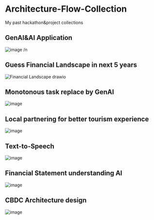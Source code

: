 # Architecture-Flow-Collection
My past hackathon&amp;project collections

## GenAI&AI Application
![image](https://github.com/Mueangapi/Architecture-Flow-Collection/assets/104725034/85d56c28-a922-4527-b788-69d11dee26c9)
/n
## Guess Financial Landscape in next 5 years
![Financial Landscape drawio](https://github.com/Mueangapi/Architecture-Flow-Collection/assets/104725034/24a51c1d-391c-48f9-b03d-ecc8ed5c99a3)
## Monotonous task replace by GenAI
![image](https://github.com/Mueangapi/Architecture-Flow-Collection/assets/104725034/68cab6d7-865c-4e84-91fd-0b3dad9bc25b)
## Local partnering for better tourism experience
![image](https://github.com/Mueangapi/Architecture-Flow-Collection/assets/104725034/ac88ee83-c3d4-44a8-8e8e-d4a10a0e057d)
## Text-to-Speech
![image](https://github.com/Mueangapi/Architecture-Flow-Collection/assets/104725034/153a447f-8b7c-4977-862b-f939924c386b)
## Financial Statement understanding AI
![image](https://github.com/Mueangapi/Architecture-Flow-Collection/assets/104725034/89120a19-cd33-434a-a842-33897a4c94f5)
## CBDC Architecture design
![image](https://github.com/Mueangapi/Architecture-Flow-Collection/assets/104725034/8b19d6b3-2bb8-427c-9113-2ba7eac15020)
